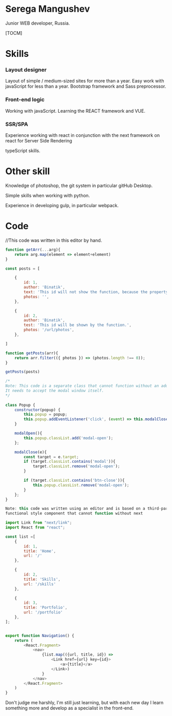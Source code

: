 # Serega Mangushev  
Junior WEB developer, Russia.

[TOCM]

# Skills 
### Layout designer

Layout of simple / medium-sized sites for more than a year. Easy work with javaScript for less than a year. 
Bootstrap framework and Sass preprocessor.
 
### Front-end logic 

Working with javaScript. Learning the REACT framework and VUE.

### SSR/SPA   
 
Experience working with react in conjunction with the next framework on react for 
Server Side Rendering 

typeScript skills.

# Other skill   

Knowledge of photoshop, the git system in particular gitHub Desktop.  

Simple skills when working with python.  

Experience in developing gulp, in particular webpack.  

# Code 
 
//This code was written in this editor by hand.  

```js
function getArr(...arg){
    return arg.map(element => element+element)
} 

```   

```js
const posts = [

    {
        id: 1,
        author: 'Binatik',
        text: 'This id will not show the function, because the property is an empty string.',
        photos: '',
    },

    {
        id: 2,
        author: 'Binatik',
        test: 'This id will be shown by the function.',
        photos: '/url/photos',
    },

]

function getPosts(arr){
    return arr.filter(({ photos }) => (photos.length !== 0));
}

getPosts(posts)

```     

```js 
/* 
Note: This code is a separate class that cannot function without an additional class.  
It needs to accept the modal window itself.
*/ 
 
class Popup {
    constructor(popup) {
        this.popup = popup;
        this.popup.addEventListener('click', (event) => this.modalClose(event));
    }

    modalOpen(){
        this.popup.classList.add('modal-open');
    };

    modalClose(e){
        const target = e.target;
        if (target.classList.contains('modal')){
            target.classList.remove('modal-open');
        }

        if (target.classList.contains('btn-close')){
            this.popup.classList.remove('modal-open');
        }
    };
}
```   
```js 
Note: this code was written using an editor and is based on a third-party  
functional style component that cannot function without next

import Link from "next/link";
import React from "react";

const list =[
    {
        id: 1,
        title: 'Home',
        url: '/'
    },

    {
        id: 2,
        title: 'Skills',
        url: '/skills'
    },

    {
        id: 3,
        title: 'Portfolio',
        url: '/portfolio'
    },
];


export function Navigation() {
    return (
        <React.Fragment>
            <nav>
                {list.map(({url, title, id}) =>
                    <Link href={url} key={id}>
                        <a>{title}</a>
                    </Link>)
                }
            </nav>
        </React.Fragment>
    )
}
```   

Don't judge me harshly, I'm still just learning, but with each new day I learn something more and develop as a specialist in the front-end.








